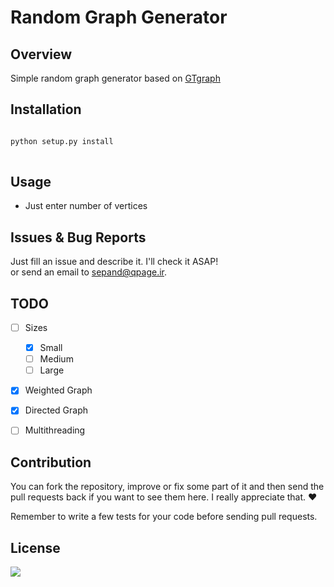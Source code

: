
# Random Graph Generator							



## Overview
Simple random graph generator based on <a href ="http://www.cse.psu.edu/~kxm85/software/GTgraph/index.html">GTgraph</a>



## Installation ##
```python

python setup.py install
 
```


## Usage ##
- Just enter number of vertices


## Issues & Bug Reports			

Just fill an issue and describe it. I'll check it ASAP!							
or send an email to [sepand@qpage.ir](mailto:sepand@qpage.ir "sepand@qpage.ir"). 

## TODO		
- [ ] Sizes
  - [x] Small
  - [ ] Medium
  - [ ] Large
- [x] Weighted Graph
- [x] Directed Graph
- [ ] Multithreading




## Contribution			

You can fork the repository, improve or fix some part of it and then send the pull requests back if you want to see them here. I really appreciate that. ❤️			

Remember to write a few tests for your code before sending pull requests.  			

## License

<a href="https://github.com/sepandhaghighi/qpage/blob/master/LICENSE"><img src="https://img.shields.io/github/license/mashape/apistatus.svg"/></a>   